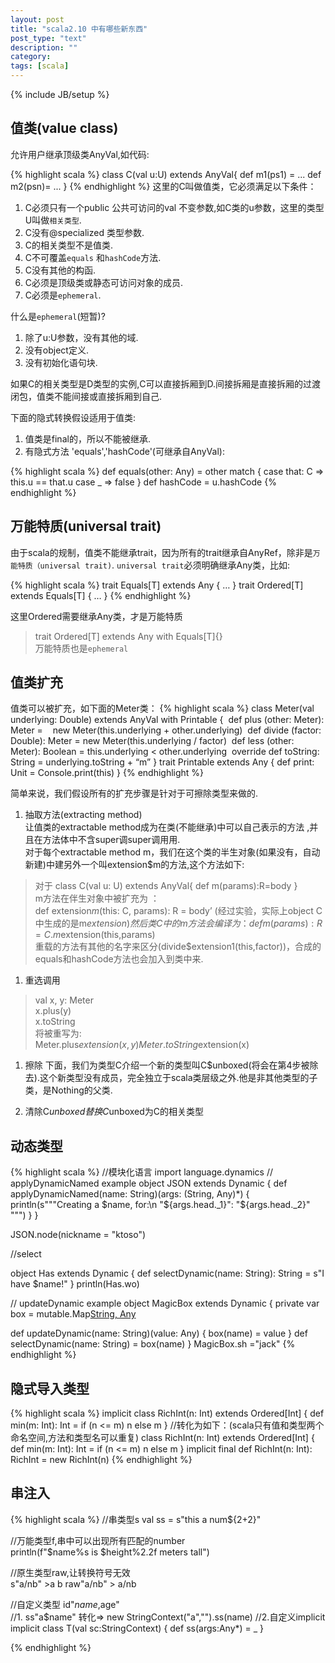 ```yaml
---
layout: post
title: "scala2.10 中有哪些新东西"
post_type: "text"
description: ""
category: 
tags: [scala]
---
```

{% include JB/setup %}

## 值类(value class)
允许用户继承顶级类AnyVal,如代码:

{% highlight scala %}
 class C(val u:U) extends AnyVal{
   def m1(ps1) = ...
   def m2(psn)= ...
 }
 {% endhighlight %}
 这里的C叫做值类，它必须满足以下条件：   

1. C必须只有一个public 公共可访问的val 不变参数,如C类的u参数，这里的类型U叫做`相关类型`.  
1. C没有@specialized 类型参数.  
1. C的相关类型不是值类.  
1. C不可覆盖`equals` 和`hashCode`方法.  
1. C没有其他的构函.  
1. C必须是顶级类或静态可访问对象的成员.  
1. C必须是`ephemeral`. 

什么是`ephemeral`(短暂)?

1. 除了u:U参数，没有其他的域.  
1. 没有object定义.  
1. 没有初始化语句块. 


如果C的相关类型是D类型的实例,C可以直接拆厢到D.间接拆厢是直接拆厢的过渡闭包，值类不能间接或直接拆厢到自己. 

下面的隐式转换假设适用于值类:

1. 值类是final的，所以不能被继承.
1. 有隐式方法 'equals','hashCode'(可继承自AnyVal):

{% highlight scala %}
def equals(other: Any) = other match {
case that: C => this.u == that.u
case _ => false
}
def hashCode = u.hashCode
{% endhighlight %}

## 万能特质(universal trait)
由于scala的规制，值类不能继承trait，因为所有的trait继承自AnyRef，除非是`万能特质（universal trait)`. `universal trait`必须明确继承Any类，比如:

{% highlight scala %}
 trait Equals[T] extends Any { … }
 trait Ordered[T] extends Equals[T] { … } 
{% endhighlight %}

这里Ordered需要继承Any类，才是万能特质
> trait Ordered[T] extends Any with Equals[T]{}  
> 万能特质也是`ephemeral` 

## 值类扩充
值类可以被扩充，如下面的Meter类：
{% highlight scala %}
class Meter(val underlying: Double) extends AnyVal with Printable {
  def plus (other: Meter): Meter = 
    new Meter(this.underlying + other.underlying)
  def divide (factor: Double): Meter = new Meter(this.underlying / factor)
  def less (other: Meter): Boolean = this.underlying < other.underlying
  override def toString: String = underlying.toString + “m”
}
trait Printable extends Any { def print: Unit = Console.print(this) }
{% endhighlight %}

简单来说，我们假设所有的扩充步骤是针对于可擦除类型来做的.

1. 抽取方法(extracting method)   
  让值类的extractable method成为在类(不能继承)中可以自己表示的方法 ,并且在方法体中不含super调super调用用.  
  对于每个extractable method m，我们在这个类的半生对象(如果没有，自动新建)中建另外一个叫extension$m的方法,这个方法如下:
  >对于 class C(val u: U) extends AnyVal{ def m(params):R=body }  
  >m方法在伴生对象中被扩充为 ：   
  >def extension$m($this: C, params): R = body’ (经过实验，实际上object C中生成的是m$extension)  
  >然后类C中的m方法会编译为：  
  >def m(params):R = C.m$extension(this,params)  
  >重载的方法有其他的名字来区分(divide$extension1(this,factor))，合成的equals和hashCode方法也会加入到类中来.

1. 重选调用 
> val x, y: Meter  
	x.plus(y)  
	x.toString  
> 将被重写为:  
> Meter.plus$extension(x,y)  
  Meter.toString$extension(x)

1. 擦除 
下面，我们为类型C介绍一个新的类型叫C$unboxed(将会在第4步被除去).这个新类型没有成员，完全独立于scala类层级之外.他是非其他类型的子类，是Nothing的父类. 

1. 清除C$unboxed
替换C$unboxed为C的相关类型


## 动态类型
{% highlight scala %}
//模块化语言
import language.dynamics
// applyDynamicNamed example
object JSON extends Dynamic {
  def applyDynamicNamed(name: String)(args: (String, Any)*) {
    println(s"""Creating a $name, for:\n "${args.head._1}": "${args.head._2}" """)
  }
}
 
JSON.node(nickname = "ktoso")

//select

object Has extends Dynamic {
  def selectDynamic(name: String): String = s"I have $name!"
}
println(Has.wo)


// updateDynamic example
object MagicBox extends Dynamic {
  private var box = mutable.Map[String, Any]()
 
  def updateDynamic(name: String)(value: Any) { box(name) = value }
  def selectDynamic(name: String) = box(name)
}
MagicBox.sh ="jack" 
{% endhighlight %}

## 隐式导入类型
{% highlight scala %}
implicit class RichInt(n: Int) extends Ordered[Int] {
  def min(m: Int): Int = if (n <= m) n else m
}
//转化为如下：(scala只有值和类型两个命名空间,方法和类型名可以重复)
class RichInt(n: Int) extends Ordered[Int] {
  def min(m: Int): Int = if (n <= m) n else m
}
implicit final def RichInt(n: Int): RichInt = new RichInt(n)
{% endhighlight %}

## 串注入
{% highlight scala %}
//串类型s
val ss = s"this a num${2+2}" 

//万能类型f,串中可以出现所有匹配的number  
println(f"$name%s is $height%2.2f meters tall")

//原生类型raw,让转换符号无效  
s"a/nb"  >a
 b
raw"a/nb" > a/nb

//自定义类型 id"$name,$age"  
//1. ss"a$name" 转化=> new StringContext("a","").ss(name)
//2.自定义implicit
implicit class T(val sc:StringContext) {
 def ss(args:Any*) = _
}

{% endhighlight %}
